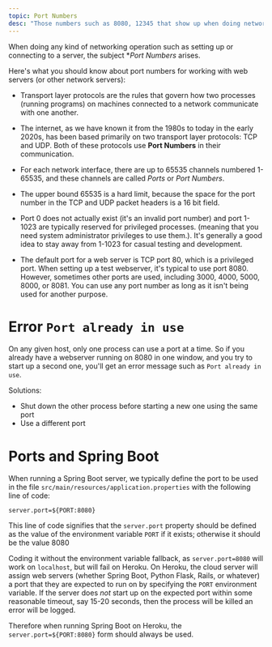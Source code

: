 ```yaml
---
topic: Port Numbers
desc: "Those numbers such as 8080, 12345 that show up when doing networking things"
---
```


When doing any kind of networking operation such as setting up or connecting to a server, the subject **Port Numbers* arises.

Here's what you should know about port numbers for working with web servers (or other network servers):

* Transport layer protocols are the rules that govern how two processes (running programs) on machines connected to a network 
  communicate with one another.

* The internet, as we have known it from the 1980s to today in the early 2020s, has been based primarily on two transport layer protocols: 
  TCP and UDP.  Both of these protocols use **Port Numbers** in their communication.
  
* For each network interface, there are up to 65535 channels numbered 1-65535, and these channels are called *Ports* or *Port Numbers*.  

* The upper bound  65535 is a hard limit, because the space for the port number in the TCP and UDP packet headers is a 16 bit field.

* Port 0 does not actually exist (it's an invalid port number) and port 1-1023 are typically reserved for privileged processes.
  (meaning that you need system administrator privileges to use them.).   It's generally a good idea to stay away from 1-1023 for
  casual testing and development.
  
* The default port for a web server is TCP port 80, which is a privileged port.  When setting up a test webserver, it's typical
  to use port 8080.  However, sometimes other ports are used, including 3000, 4000, 5000, 8000, or 8081.    You can use any port number
  as long as it isn't being used for another purpose.
  
# Error `Port already in use`  
  
On any given host, only one process can use a port at a time.  So if you already have a webserver running on 8080 in one window, and
you try to start up a second one, you'll get an error message such as `Port already in use`.  

Solutions:
* Shut down the other process before starting a new one using the same port
* Use a different port

# Ports and Spring Boot

When running a Spring Boot server, we typically define the port to be used in the file `src/main/resources/application.properties` with the following
line of code:

```
server.port=${PORT:8080}
```

This line of code signifies that the `server.port` property should be defined as the value of the environment variable `PORT` if it exists; otherwise
it should be the value 8080

Coding it without the environment variable fallback, as `server.port=8080` will work on `localhost`, but will fail on Heroku.  On Heroku, the 
cloud server will assign web servers (whether Spring Boot, Python Flask, Rails, or whatever) a port that they are expected to run on by
specifying the `PORT` environment variable.  If the server does *not* start up on the expected port within some reasonable timeout, say 15-20 seconds,
then the process will be killed an error will be logged.

Therefore when running Spring Boot on Heroku, the `server.port=${PORT:8080}` form should always be used.

